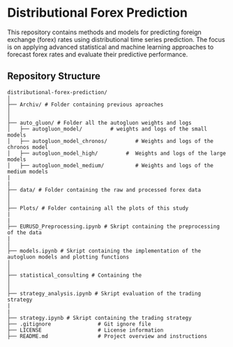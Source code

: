# Distributional Forex Prediction

This repository contains methods and models for predicting foreign exchange (forex) rates using distributional time series prediction. The focus is on applying advanced statistical and machine learning approaches to forecast forex rates and evaluate their predictive performance.

## Repository Structure

```plaintext
distributional-forex-prediction/
│
├── Archiv/ # Folder containing previous aproaches
│   
│
├── auto_gluon/ # Folder all the autogluon weights and logs
│   ├── autogluon_model/         # weights and logs of the small models
│   ├── autogluon_model_chronos/         # Weights and logs of the chronos model
│   ├── autogluon_model_high/         #  Weights and logs of the large models
│   ├── autogluon_model_medium/          # Weights and logs of the medium models
|
|
├── data/ # Folder containing the raw and processed forex data
│   
│
├── Plots/ # Folder containing all the plots of this study
|
|
├── EURUSD_Preprocessing.ipynb # Skript containing the preprocessing of the data
| 
│
├── models.ipynb # Skript containing the implementation of the autogluon models and plotting functions
│        
│
├── statistical_consulting # Containing the 
│   
│
├── strategy_analysis.ipynb # Skript evaluation of the trading strategy
|
|
├── strategy.ipynb # Skript containing the trading strategy
├── .gitignore               # Git ignore file
├── LICENSE                  # License information
├── README.md                # Project overview and instructions
